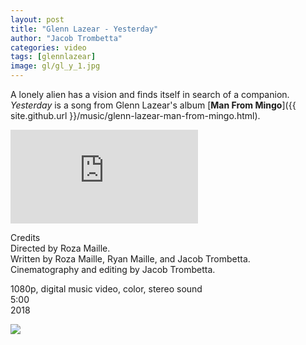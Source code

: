 ```yaml
---
layout: post
title: "Glenn Lazear - Yesterday"
author: "Jacob Trombetta"
categories: video
tags: [glennlazear]
image: gl/gl_y_1.jpg
---
```


A lonely alien has a vision and finds itself in search of a companion. *Yesterday* is a song from Glenn Lazear's album [**Man From Mingo**]({{ site.github.url }}/music/glenn-lazear-man-from-mingo.html).

<div class="video">
  <iframe src="https://www.youtube.com/embed/zyqQXsNsG2o" frameborder="0" allow="accelerometer; autoplay; encrypted-media; gyroscope; picture-in-picture" allowfullscreen></iframe>
</div>

Credits  
Directed by Roza Maille.  
Written by Roza Maille, Ryan Maille, and Jacob Trombetta.  
Cinematography and editing by Jacob Trombetta.

1080p, digital music video, color, stereo sound  
5:00  
2018

<div class="featured-image">
 <img src="{{ site.github.url }}/assets/img/gl/gl_y_3.jpg">
</div>
